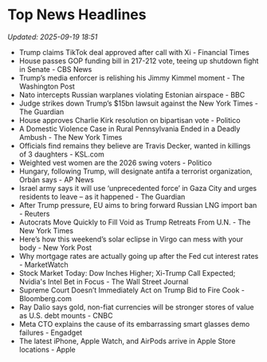 # Top News Headlines

_Updated: 2025-09-19 18:51_

- Trump claims TikTok deal approved after call with Xi - Financial Times
- House passes GOP funding bill in 217-212 vote, teeing up shutdown fight in Senate - CBS News
- Trump’s media enforcer is relishing his Jimmy Kimmel moment - The Washington Post
- Nato intercepts Russian warplanes violating Estonian airspace - BBC
- Judge strikes down Trump’s $15bn lawsuit against the New York Times - The Guardian
- House approves Charlie Kirk resolution on bipartisan vote - Politico
- A Domestic Violence Case in Rural Pennsylvania Ended in a Deadly Ambush - The New York Times
- Officials find remains they believe are Travis Decker, wanted in killings of 3 daughters - KSL.com
- Weighted vest women are the 2026 swing voters - Politico
- Hungary, following Trump, will designate antifa a terrorist organization, Orbán says - AP News
- Israel army says it will use ‘unprecedented force’ in Gaza City and urges residents to leave – as it happened - The Guardian
- After Trump pressure, EU aims to bring forward Russian LNG import ban - Reuters
- Autocrats Move Quickly to Fill Void as Trump Retreats From U.N. - The New York Times
- Here’s how this weekend’s solar eclipse in Virgo can mess with your body - New York Post
- Why mortgage rates are actually going up after the Fed cut interest rates - MarketWatch
- Stock Market Today: Dow Inches Higher; Xi-Trump Call Expected; Nvidia's Intel Bet in Focus - The Wall Street Journal
- Supreme Court Doesn’t Immediately Act on Trump Bid to Fire Cook - Bloomberg.com
- Ray Dalio says gold, non-fiat currencies will be stronger stores of value as U.S. debt mounts - CNBC
- Meta CTO explains the cause of its embarrassing smart glasses demo failures - Engadget
- The latest iPhone, Apple Watch, and AirPods arrive in Apple Store locations - Apple